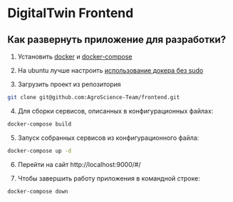# DigitalTwin Frontend

## Как развернуть приложение для разработки?

1. Установить [docker](https://docs.docker.com/install/overview/) и [docker-compose](https://docs.docker.com/compose/install/)
   
2. На ubuntu лучше настроить [использование докера без sudo](https://askubuntu.com/questions/477551/how-can-i-use-docker-without-sudo)

3. Загрузить проект из репозитория

```sh
git clone git@github.com:AgroScience-Team/frontend.git
``` 
4. Для сборки сервисов, описанных в конфигурационных файлах:
```sh
docker-compose build
```
5. Запуск собранных сервисов из конфигурационного файла:
```sh
docker-compose up -d
```
6. Перейти на сайт
http://localhost:9000/#/   
 
7. Чтобы завершить работу приложения в командной строке: 
```sh
docker-compose down  
``` 

